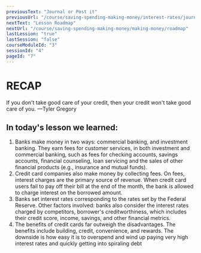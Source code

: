 ```yaml
---
previousText: "Journal or Post it"
previousUrl: "/course/saving-spending-making-money/interest-rates/journal-or-post-it"
nextText: "Lesson Roadmap"
nextUrl: "/course/saving-spending-making-money/making-money/roadmap"
lastLession: "true"
lastSession: "false"
courseModuleId: "3"
sessionId: "4"
pageId: "7"
---
```



# RECAP

<sparkle-character-intro position="right" character="jen">
If you don't take good care of your credit, then your credit won't take good care of you. 
—Tyler Gregory
</sparkle-character-intro>

## In today's lesson we learned:
1. Banks make money in two ways: commercial banking, and investment banking. They earn fees for customer services, in both investment and commercial banking, such as fees for checking accounts, savings accounts, financial counseling, loan servicing and the sales of other financial products (e.g., insurance and mutual funds).
2. Credit card companies also make money by collecting fees. On fees, interest charges are the primary source of revenue. When credit card users fail to pay off their bill at the end of the month, the bank is allowed to charge interest on the borrowed amount.
3. Banks set interest rates corresponding to the rates set by the Federal Reserve. Other factors involved: banks also consider the interest rates charged by competitors, borrower's creditworthiness, which includes their credit score, income, savings, and other financial metrics.
4. The benefits of credit cards far outweigh the disadvantages. The benefits include building, credit, convenience, and rewards. The downside is how easy it is to overspend and wind up paying very high interest rates and quickly getting into spiraling debt
